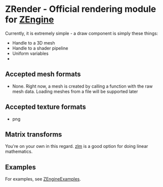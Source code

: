 # ZRender - Official rendering module for [ZEngine](https://github.com/bluesillybeard/ZEngine)

Currently, it is extremely simple - a draw component is simply these things:
- Handle to a 3D mesh
- Handle to a shader pipeline
- Uniform variables
- 
## Accepted mesh formats
- None. Right now, a mesh is created by calling a function with the raw mesh data. Loading meshes from a file will be supported later

## Accepted texture formats
- png

## Matrix transforms
You're on your own in this regard. [zlm](https://github.com/ziglibs/zlm) is a good option for doing linear mathematics.

## Examples
For examples, see [ZEngineExamples](https://github.com/bluesillybeard/ZEngineExamples).
